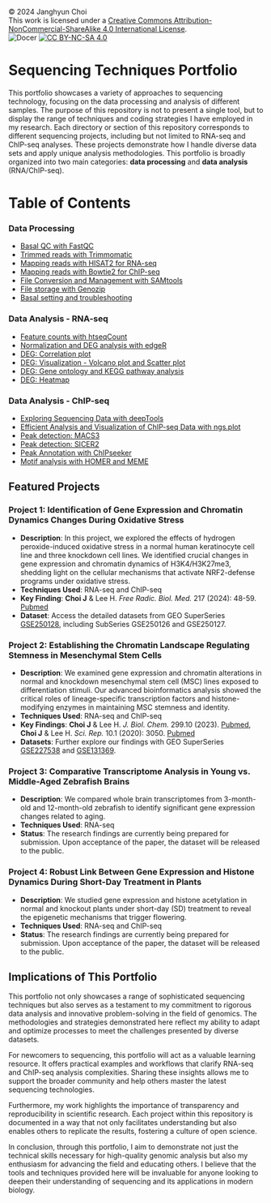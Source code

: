 © 2024 Janghyun Choi<br>This work is licensed under a [Creative Commons Attribution-NonCommercial-ShareAlike 4.0 International License](https://creativecommons.org/licenses/by-nc-sa/4.0/).<br>![Docer](https://img.shields.io/badge/Revised%20version-5%2E15%2E24-green?style=flat&logo=Markdown&colorA=black) [![CC BY-NC-SA 4.0](https://img.shields.io/badge/License-CC%20BY--NC--SA%204.0-green?labelColor=black)](http://creativecommons.org/licenses/by-nc-sa/4.0/)

# Sequencing Techniques Portfolio

This portfolio showcases a variety of approaches to sequencing technology, focusing on the data processing and analysis of different samples. The purpose of this repository is not to present a single tool, but to display the range of techniques and coding strategies I have employed in my research. Each directory or section of this repository corresponds to different sequencing projects, including but not limited to RNA-seq and ChIP-seq analyses. These projects demonstrate how I handle diverse data sets and apply unique analysis methodologies. This portfolio is broadly organized into two main categories: **data processing**  and **data analysis** (RNA/ChIP-seq).

# Table of Contents
### **Data Processing**
- [Basal QC with FastQC](/DataProcess/FastQC_manual.md)
- [Trimmed reads with Trimmomatic](/path/to/Trimmed-reads-with-Trimmomatic.md)
- [Mapping reads with HISAT2 for RNA-seq](/path/to/Mapping-reads-with-HISAT2-for-RNA-seq.md)
- [Mapping reads with Bowtie2 for ChIP-seq](/path/to/Mapping-reads-with-Bowtie2-for-ChIP-seq.md)
- [File Conversion and Management with SAMtools](/path/to/File-Conversion-and-Management-with-SAMtools.md)
- [File storage with Genozip](/path/to/File-storage-with-Genozip.md)
- [Basal setting and troubleshooting](/path/to/Basal-setting-and-troubleshooting.md)

### **Data Analysis - RNA-seq**
- [Feature counts with htseqCount](/path/to/Feature-counts-with-htseqCount.md)
- [Normalization and DEG analysis with edgeR](/path/to/Normalization-and-DEG-analysis-with-edgeR.md)
- [DEG: Correlation plot](/path/to/DEG-Correlation-plot.md)
- [DEG: Visualization - Volcano plot and Scatter plot](/path/to/DEG-Visualization-Volcano-and-Scatter-plot.md)
- [DEG: Gene ontology and KEGG pathway analysis](/path/to/DEG-Gene-ontology-and-KEGG-pathway-analysis.md)
- [DEG: Heatmap](/path/to/DEG-Heatmap.md)

### **Data Analysis - ChIP-seq**
- [Exploring Sequencing Data with deepTools](/path/to/Exploring-Sequencing-Data-with-deepTools.md)
- [Efficient Analysis and Visualization of ChIP-seq Data with ngs.plot](/path/to/Efficient-Analysis-and-Visualization-with-ngs.plot.md)
- [Peak detection: MACS3](/path/to/Peak-detection-MACS3.md)
- [Peak detection: SICER2](/path/to/Peak-detection-SICER2.md)
- [Peak Annotation with ChIPseeker](/path/to/Peak-Annotation-with-ChIPseeker.md)
- [Motif analysis with HOMER and MEME](/path/to/Motif-analysis-with-HOMER-and-MEME.md)


## Featured Projects
### Project 1: Identification of Gene Expression and Chromatin Dynamics Changes During Oxidative Stress
- **Description**: In this project, we explored the effects of hydrogen peroxide-induced oxidative stress in a normal human keratinocyte cell line and three knockdown cell lines. We identified crucial changes in gene expression and chromatin dynamics of H3K4/H3K27me3, shedding light on the cellular mechanisms that activate NRF2-defense programs under oxidative stress.
- **Techniques Used**: RNA-seq and ChIP-seq
- **Key Finding**: **Choi J** & Lee H. *Free Radic. Biol. Med.* 217 (2024): 48-59. [Pubmed](https://pubmed.ncbi.nlm.nih.gov/38527695/)
- **Dataset**: Access the detailed datasets from GEO SuperSeries [GSE250128](https://www.ncbi.nlm.nih.gov/geo/query/acc.cgi?acc=GSE250128), including SubSeries GSE250126 and GSE250127.

### Project 2: Establishing the Chromatin Landscape Regulating Stemness in Mesenchymal Stem Cells
- **Description**: We examined gene expression and chromatin alterations in normal and knockdown mesenchymal stem cell (MSC) lines exposed to differentiation stimuli. Our advanced bioinformatics analysis showed the critical roles of lineage-specific transcription factors and histone-modifying enzymes in maintaining MSC stemness and identity.
- **Techniques Used**: RNA-seq and ChIP-seq
- **Key Findings**:  **Choi J** & Lee H. *J. Biol. Chem.* 299.10 (2023). [Pubmed](https://pubmed.ncbi.nlm.nih.gov/37633334/), **Choi J** & Lee H. *Sci. Rep.* 10.1 (2020): 3050. [Pubmed](https://pubmed.ncbi.nlm.nih.gov/32080306/)
- **Datasets**: Further explore our findings with GEO SuperSeries [GSE227538](https://www.ncbi.nlm.nih.gov/geo/query/acc.cgi?acc=GSE227538) and [GSE131369](https://www.ncbi.nlm.nih.gov/geo/query/acc.cgi?acc=GSE131369).

### Project 3: Comparative Transcriptome Analysis in Young vs. Middle-Aged Zebrafish Brains
- **Description**: We compared whole brain transcriptomes from 3-month-old and 12-month-old zebrafish to identify significant gene expression changes related to aging.
- **Techniques Used**: RNA-seq
- **Status**: The research findings are currently being prepared for submission. Upon acceptance of the paper, the dataset will be released to the public.

### Project 4: Robust Link Between Gene Expression and Histone Dynamics During Short-Day Treatment in Plants
- **Description**: We studied gene expression and histone acetylation in normal and knockout plants under short-day (SD) treatment to reveal the epigenetic mechanisms that trigger flowering.
- **Techniques Used**: RNA-seq and ChIP-seq
- **Status**: The research findings are currently being prepared for submission. Upon acceptance of the paper, the dataset will be released to the public.

## Implications of This Portfolio

This portfolio not only showcases a range of sophisticated sequencing techniques but also serves as a testament to my commitment to rigorous data analysis and innovative problem-solving in the field of genomics. The methodologies and strategies demonstrated here reflect my ability to adapt and optimize processes to meet the challenges presented by diverse datasets.

For newcomers to sequencing, this portfolio will act as a valuable learning resource. It offers practical examples and workflows that clarify RNA-seq and ChIP-seq analysis complexities. Sharing these insights allows me to support the broader community and help others master the latest sequencing technologies.

Furthermore, my work highlights the importance of transparency and reproducibility in scientific research. Each project within this repository is documented in a way that not only facilitates understanding but also enables others to replicate the results, fostering a culture of open science.

In conclusion, through this portfolio, I aim to demonstrate not just the technical skills necessary for high-quality genomic analysis but also my enthusiasm for advancing the field and educating others. I believe that the tools and techniques provided here will be invaluable for anyone looking to deepen their understanding of sequencing and its applications in modern biology.

